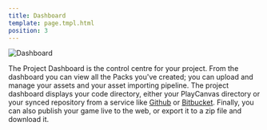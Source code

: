 ```yaml
---
title: Dashboard
template: page.tmpl.html
position: 3
---
```


![Dashboard](/images/platform/dashboard2.png)

The Project Dashboard is the control centre for your project. From the dashboard you can view all the Packs you've created; you can upload and manage your assets and your asset importing pipeline. The project dashboard displays your code directory, either your PlayCanvas directory or your synced repository from a service like [Github](https://github.com) or [Bitbucket](https://bitbucket.org/). Finally, you can also publish your game live to the web, or export it to a zip file and download it.
